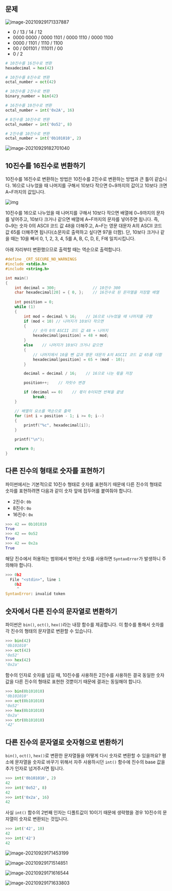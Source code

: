 

## 문제

![image-20210929171337887](README.assets/image-20210929171337887.png)

- 0 / 13 / 14 / 12
- 0000 0000 / 0000 1101 /  0000 1110 / 0000 1100
- 0000 / 1101 / 1110 / 1100 
- 00 / 001101 / 111011 / 00
- 0 / 2

```python
# 10진수를 16진수로 변환
hexadecimal = hex(42)

# 10진수를 8진수로 변환
octal_number = oct(42)

# 10진수를 2진수로 변환
binary_number = bin(42)

# 16진수를 10진수로 변환
octal_number = int('0x2A', 16)

# 8진수를 10진수로 변환
octal_number = int('0o52', 8)

# 2진수를 10진수로 변환
octal_number = int('0b101010', 2)
```



![image-20210929182701040](README.assets/image-20210929182701040.png)

## 10진수를 16진수로 변환하기

10진수를 16진수로 변환하는 방법은 10진수를 2진수로 변환하는 방법과 큰 틀이 같습니다. 16으로 나누었을 때 나머지를 구해서 10보다 작으면 0~9까지의 값이고 10보다 크면 A~F까지의 값입니다.

![img](https://dojang.io/pluginfile.php/807/mod_page/content/16/unit85-1.png)

10진수를 16으로 나누었을 때 나머지를 구해서 10보다 작으면 배열에 0~9까지의 문자를 넣어주고, 10보다 크거나 같으면 배열에 A~F까지의 문자를 넣어주면 됩니다. 즉, 0~9는 숫자 0의 ASCII 코드 값 48을 더해주고, A~F는 영문 대문자 A의 ASCII 코드 값 65를 더해주면 됩니다(소문자로 출력하고 싶다면 97을 더함). 단, 10보다 크거나 같을 때는 10을 빼서 0, 1, 2, 3, 4, 5를 A, B, C, D, E, F에 일치시킵니다.

아래 자리부터 변환했으므로 출력할 때는 역순으로 출력합니다.

```c
#define _CRT_SECURE_NO_WARNINGS
#include <stdio.h>
#include <string.h>

int main()
{
    int decimal = 300;                // 10진수 300
    char hexadecimal[20] = { 0, };    // 16진수로 된 문자열을 저장할 배열
    
    int position = 0;
    while (1)
    {
        int mod = decimal % 16;    // 16으로 나누었을 때 나머지를 구함
        if (mod < 10) // 나머지가 10보다 작으면
        {
            // 숫자 0의 ASCII 코드 값 48 + 나머지
            hexadecimal[position] = 48 + mod;
        }
        else    // 나머지가 10보다 크거나 같으면
        {
            // 나머지에서 10을 뺀 값과 영문 대문자 A의 ASCII 코드 값 65를 더함
            hexadecimal[position] = 65 + (mod - 10);
        }

        decimal = decimal / 16;    // 16으로 나눈 몫을 저장

        position++;    // 자릿수 변경

        if (decimal == 0)    // 몫이 0이되면 반복을 끝냄
            break;
    }

    // 배열의 요소를 역순으로 출력
    for (int i = position - 1; i >= 0; i--)
    {
        printf("%c", hexadecimal[i]);
    }

    printf("\n");

    return 0;
}
```



## 다른 진수의 형태로 숫자를 표현하기

파이썬에서는 기본적으로 10진수 형태로 숫자를 표현하기 때문에 다른 진수의 형태로 숫자를 표현하려면 다음과 같이 숫자 앞에 접두어를 붙여줘야 합니다.

- 2진수: `0b`
- 8진수: `0o`
- 16진수: `0x`

```python
>>> 42 == 0b101010
True
>>> 42 == 0o52
True
>>> 42 == 0x2a
True
```

해당 진수에서 허용하는 범위에서 벗어난 숫자를 사용하면 `SyntaxError`가 발생하니 주의해야 합니다.

```python
>>> 0b2
  File "<stdin>", line 1
    0b2
     ^
SyntaxError: invalid token
```



## 숫자에서 다른 진수의 문자열로 변환하기

파이썬은 `bin()`, `oct()`, `hex()`라는 내장 함수를 제공합니다. 이 함수를 통해서 숫자를 각 진수의 형태의 문자열로 변환할 수 있습니다.

```python
>>> bin(42)
'0b101010'
>>> oct(42)
'0o52'
>>> hex(42)
'0x2a'
```

함수의 인자로 숫자를 넘길 때, 10진수를 사용하든 2진수를 사용하든 결국 동일한 숫자 값을 다른 진수의 형태로 표현한 것뿐이기 때문에 결과는 동일해야 합니다.

```python
>>> bin(0b101010)
'0b101010'
>>> oct(0b101010)
'0o52'
>>> hex(0b101010)
'0x2a'
>>> str(0b101010)
'42'
```



## 다른 진수의 문자열로 숫자형으로 변환하기

`bin()`, `oct()`, `hex()`로 변환한 문자열들을 어떻게 다시 숫자로 변환할 수 있을까요? 평소에 문자열을 숫자로 바꾸기 위해서 자주 사용하시던 `int()` 함수에 진수의 base 값을 추가 인자로 넘겨주시면 됩니다.

```python
>>> int('0b101010', 2)
42
>>> int('0o52', 8)
42
>>> int('0x2a', 16)
42
```

사실 `int()` 함수의 2번째 인자는 디폴트값이 10이기 때문에 생략했을 경우 10진수의 문자열이 숫자로 변환되는 것입니다.

```python
>>> int('42', 10)
42
>>> int('42')
42
```





![image-20210929171453199](README.assets/image-20210929171453199.png)

![image-20210929171514851](README.assets/image-20210929171514851.png)

![image-20210929171616544](README.assets/image-20210929171616544.png)

![image-20210929171633803](README.assets/image-20210929171633803.png)